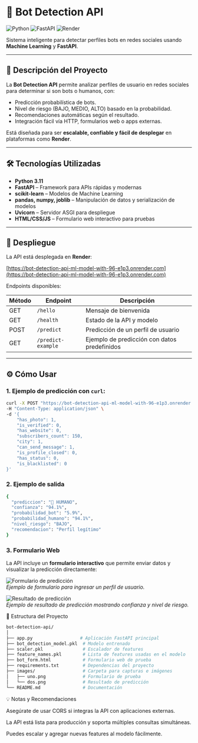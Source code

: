 # 🤖 Bot Detection API

![Python](https://img.shields.io/badge/Python-3.11-blue) 
![FastAPI](https://img.shields.io/badge/FastAPI-0.115.2-green) 
![Render](https://img.shields.io/badge/Deployed%20on-Render-blueviolet)

Sistema inteligente para detectar perfiles bots en redes sociales usando **Machine Learning** y **FastAPI**.

---

## 📌 Descripción del Proyecto

La **Bot Detection API** permite analizar perfiles de usuario en redes sociales para determinar si son bots o humanos, con:

- Predicción probabilística de bots.
- Nivel de riesgo (BAJO, MEDIO, ALTO) basado en la probabilidad.
- Recomendaciones automáticas según el resultado.
- Integración fácil vía HTTP, formularios web o apps externas.

Está diseñada para ser **escalable, confiable y fácil de desplegar** en plataformas como **Render**.

---

## 🛠 Tecnologías Utilizadas

- **Python 3.11**
- **FastAPI** – Framework para APIs rápidas y modernas
- **scikit-learn** – Modelos de Machine Learning
- **pandas, numpy, joblib** – Manipulación de datos y serialización de modelos
- **Uvicorn** – Servidor ASGI para despliegue
- **HTML/CSS/JS** – Formulario web interactivo para pruebas

---

## 🚀 Despliegue

La API está desplegada en **Render**:

[https://bot-detection-api-ml-model-with-96-e1p3.onrender.com](https://bot-detection-api-ml-model-with-96-e1p3.onrender.com)

Endpoints disponibles:

| Método | Endpoint           | Descripción                                     |
|--------|------------------|-----------------------------------------------|
| GET    | `/hello`          | Mensaje de bienvenida                           |
| GET    | `/health`         | Estado de la API y modelo                       |
| POST   | `/predict`        | Predicción de un perfil de usuario             |
| GET    | `/predict-example`| Ejemplo de predicción con datos predefinidos   |

---

## ⚙️ Cómo Usar

### 1. Ejemplo de predicción con `curl`:

```bash
curl -X POST "https://bot-detection-api-ml-model-with-96-e1p3.onrender.com/predict" \
-H "Content-Type: application/json" \
-d '{
    "has_photo": 1,
    "is_verified": 0,
    "has_website": 0,
    "subscribers_count": 150,
    "city": 1,
    "can_send_message": 1,
    "is_profile_closed": 0,
    "has_status": 0,
    "is_blacklisted": 0
}'

```

### 2. Ejemplo de salida

```bash
{
  "prediccion": "👤 HUMANO",
  "confianza": "94.1%",
  "probabilidad_bot": "5.9%",
  "probabilidad_humano": "94.1%",
  "nivel_riesgo": "BAJO",
  "recomendacion": "Perfil legítimo"
}

```

### 3. Formulario Web

La API incluye un **formulario interactivo** que permite enviar datos y visualizar la predicción directamente:

![Formulario de predicción](images/uno.png)  
*Ejemplo de formulario para ingresar un perfil de usuario.*

![Resultado de predicción](images/dos.png)  
*Ejemplo de resultado de predicción mostrando confianza y nivel de riesgo.*

📂 Estructura del Proyecto

```bash
bot-detection-api/
│
├── app.py                  # Aplicación FastAPI principal
├── bot_detection_model.pkl  # Modelo entrenado
├── scaler.pkl               # Escalador de features
├── feature_names.pkl        # Lista de features usadas en el modelo
├── bot_form.html            # Formulario web de prueba
├── requirements.txt         # Dependencias del proyecto
├── images/                  # Carpeta para capturas e imágenes
│   ├── uno.png              # Formulario de prueba
│   └── dos.png              # Resultado de predicción
└── README.md                # Documentación

```

💡 Notas y Recomendaciones

Asegúrate de usar CORS si integras la API con aplicaciones externas.

La API está lista para producción y soporta múltiples consultas simultáneas.

Puedes escalar y agregar nuevas features al modelo fácilmente.




